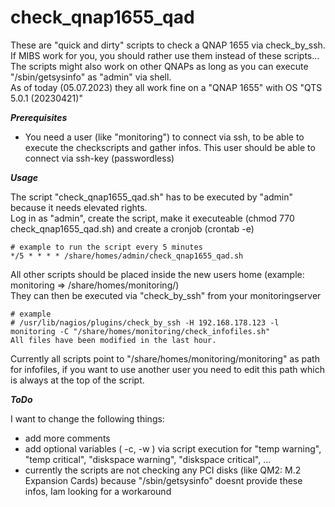 # check_qnap1655_qad
These are "quick and dirty" scripts to check a QNAP 1655 via check_by_ssh. If MIBS work for you, you should rather use them instead of these scripts...  
The scripts might also work on other QNAPs as long as you can execute "/sbin/getsysinfo" as "admin" via shell.  
As of today (05.07.2023) they all work fine on a "QNAP 1655" with OS "QTS 5.0.1 (20230421)"

***Prerequisites***

- You need a user (like "monitoring") to connect via ssh, to be able to execute the checkscripts and gather infos. This user should be able to connect via ssh-key (passwordless)
  
***Usage***

The script "check_qnap1655_qad.sh" has to be executed by "admin" because it needs elevated rights.  
Log in as "admin", create the script, make it executeable (chmod 770 check_qnap1655_qad.sh) and create a cronjob (crontab -e)
```
# example to run the script every 5 minutes
*/5 * * * * /share/homes/admin/check_qnap1655_qad.sh
```

All other scripts should be placed inside the new users home (example: monitoring => /share/homes/monitoring/)  
They can then be executed via "check_by_ssh" from your monitoringserver
```
# example
# /usr/lib/nagios/plugins/check_by_ssh -H 192.168.178.123 -l monitoring -C "/share/homes/monitoring/check_infofiles.sh"
All files have been modified in the last hour.
```

Currently all scripts point to "/share/homes/monitoring/monitoring" as path for infofiles, if you want to use another user you need to edit this path which is always at the top of the script.

***ToDo***

I want to change the following things:
- add more comments
- add optional variables ( -c, -w ) via script execution for "temp warning", "temp critical", "diskspace warning", "diskspace critical", ...
- currently the scripts are not checking any PCI disks (like QM2: M.2 Expansion Cards) because "/sbin/getsysinfo" doesnt provide these infos, Iam looking for a workaround
